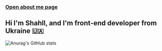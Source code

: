 ### [Open about me page](https://shahll.github.io/)
## Hi I'm Shahll, and I'm front-end developer from Ukraine 🇺🇦
![Anurag's GitHub stats](https://github-readme-stats.vercel.app/api?username=Shahll&show_icons=true&theme=radical)

